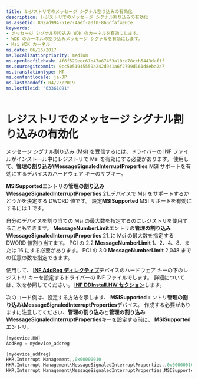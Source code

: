 ```yaml
---
title: レジストリでのメッセージ シグナル割り込みの有効化
description: レジストリでのメッセージ シグナル割り込みの有効化
ms.assetid: 802ad994-51e7-4aef-a0f0-865dfaf4e6ce
keywords:
- メッセージ シグナル割り込み WDK のカーネルを有効にします。
- WDK のカーネルの割り込みメッセージ シグナルを有効にします。
- Msi WDK カーネル
ms.date: 06/16/2017
ms.localizationpriority: medium
ms.openlocfilehash: 4f6f529eec61b47a67453a10ce78ccb5443daf1f
ms.sourcegitcommit: 0cc5051945559a242d941a6f2799d161d8eba2a7
ms.translationtype: MT
ms.contentlocale: ja-JP
ms.lasthandoff: 04/23/2019
ms.locfileid: "63361891"
---
```

# <a name="enabling-message-signaled-interrupts-in-the-registry"></a>レジストリでのメッセージ シグナル割り込みの有効化


メッセージ シグナル割り込み (Msi) を受信するには、ドライバーの INF ファイルがインストール中にレジストリで Msi を有効にする必要があります。 使用して、**管理の割り込み\\MessageSignaledInterruptProperties** MSI サポートを有効にするデバイスのハードウェア キーのサブキー。

**MSISupported**エントリの**管理の割り込み\\MessageSignaledInterruptProperties** 21\_デバイスで Msi をサポートするかどうかを決定する DWORD 値です。 設定**MSISupported** MSI サポートを有効にするには 1 です。

自分のデバイスを割り当ての Msi の最大数を指定するのにレジストリを使用することもできます。 **MessageNumberLimit**エントリの**管理の割り込み\\MessageSignaledInterruptProperties** 21\_に Msi の最大数を指定する DWORD 値割り当てます。 PCI の 2.2 **MessageNumberLimit** 1、2、4、8、または 16 にする必要があります。 PCI の 3.0 **MessageNumberLimit** 2,048 までの任意の数を指定できます。

使用して、 [ **INF AddReg ディレクティブ**](https://msdn.microsoft.com/library/windows/hardware/ff546320)デバイスのハードウェア キーの下のレジストリ キーを設定するドライバーの INF ファイルでします。 詳細については、次を参照してください。 [ **INF DDInstall.HW セクション**](https://msdn.microsoft.com/library/windows/hardware/ff547330)します。

次のコード例は、設定する方法を示します、 **MSISupported**エントリ**管理の割り込み\\MessageSignaledInterruptProperties**デバイス。 作成する必要がありますに注意してください、**管理の割り込み**と**管理の割り込み\\MessageSignaledInterruptProperties**キーを設定する前に、 **MSISupported**エントリ。

```cpp
[mydevice.HW]
AddReg = mydevice_addreg

[mydevice_addreg]
HKR,Interrupt Management,,0x00000010
HKR,Interrupt Management\MessageSignaledInterruptProperties,,0x00000010
HKR,Interrupt Management\MessageSignaledInterruptProperties,MSISupported,0x00010001,1
```

 

 




